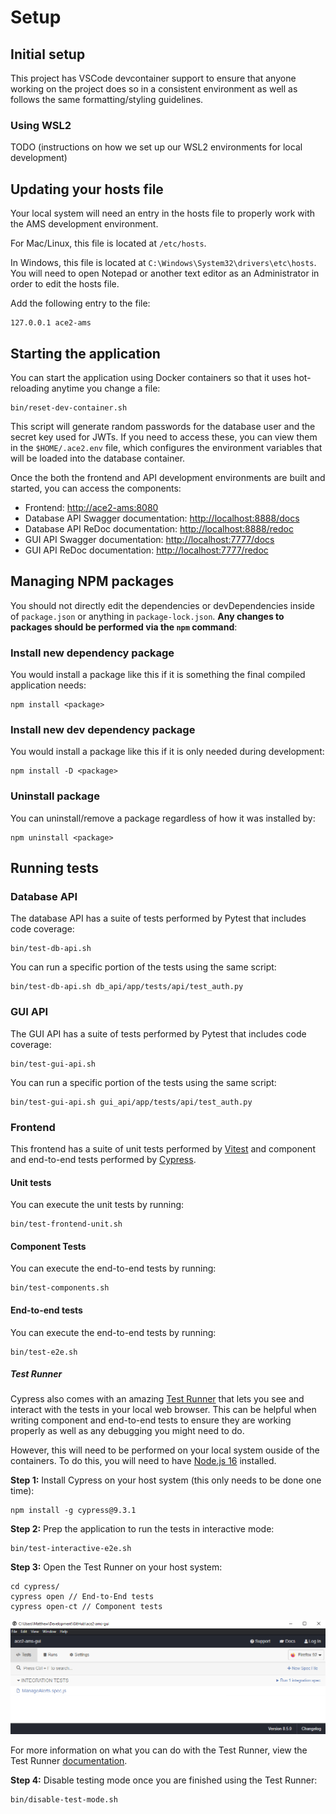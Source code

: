 # Setup

## Initial setup

This project has VSCode devcontainer support to ensure that anyone working on the project does so in a consistent environment as well as follows the same formatting/styling guidelines.

### Using WSL2

TODO (instructions on how we set up our WSL2 environments for local development)

## Updating your hosts file

Your local system will need an entry in the hosts file to properly work with the AMS development environment.

For Mac/Linux, this file is located at `/etc/hosts`.

In Windows, this file is located at `C:\Windows\System32\drivers\etc\hosts`. You will need to open Notepad or another text editor as an Administrator in order to edit the hosts file.

Add the following entry to the file:

```
127.0.0.1 ace2-ams
```

## Starting the application

You can start the application using Docker containers so that it uses hot-reloading anytime you change a file:

```
bin/reset-dev-container.sh
```

This script will generate random passwords for the database user and the secret key used for JWTs. If you need to access these, you can view them in the `$HOME/.ace2.env` file, which configures the environment variables that will be loaded into the database container.

Once the both the frontend and API development environments are built and started, you can access the components:

- Frontend: [http://ace2-ams:8080](http://ace2-ams:8080)
- Database API Swagger documentation: [http://localhost:8888/docs](http://localhost:8888/docs)
- Database API ReDoc documentation: [http://localhost:8888/redoc](http://localhost:8888/redoc)
- GUI API Swagger documentation: [http://localhost:7777/docs](http://localhost:7777/docs)
- GUI API ReDoc documentation: [http://localhost:7777/redoc](http://localhost:7777/redoc)

## Managing NPM packages

You should not directly edit the dependencies or devDependencies inside of `package.json` or anything in `package-lock.json`. **Any changes to packages should be performed via the `npm` command**:

### Install new dependency package

You would install a package like this if it is something the final compiled application needs:

```
npm install <package>
```

### Install new dev dependency package

You would install a package like this if it is only needed during development:

```
npm install -D <package>
```

### Uninstall package

You can uninstall/remove a package regardless of how it was installed by:

```
npm uninstall <package>
```

## Running tests

### Database API

The database API has a suite of tests performed by Pytest that includes code coverage:

```
bin/test-db-api.sh
```

You can run a specific portion of the tests using the same script:

```
bin/test-db-api.sh db_api/app/tests/api/test_auth.py
```

### GUI API

The GUI API has a suite of tests performed by Pytest that includes code coverage:

```
bin/test-gui-api.sh
```

You can run a specific portion of the tests using the same script:

```
bin/test-gui-api.sh gui_api/app/tests/api/test_auth.py
```

### Frontend

This frontend has a suite of unit tests performed by [Vitest](https://vitest.dev/) and component and end-to-end tests performed by [Cypress](https://www.cypress.io/).

#### Unit tests

You can execute the unit tests by running:

```
bin/test-frontend-unit.sh
```

#### Component Tests

You can execute the end-to-end tests by running:

```
bin/test-components.sh
```

#### End-to-end tests

You can execute the end-to-end tests by running:

```
bin/test-e2e.sh
```

##### Test Runner

Cypress also comes with an amazing [Test Runner](https://docs.cypress.io/guides/core-concepts/test-runner) that lets you see and interact with the tests in your local web browser. This can be helpful when writing component and end-to-end tests to ensure they are working properly as well as any debugging you might need to do.

However, this will need to be performed on your local system ouside of the containers. To do this, you will need to have [Node.js 16](https://nodejs.org/en/download/current/) installed.

**Step 1:** Install Cypress on your host system (this only needs to be done one time):

```
npm install -g cypress@9.3.1
```

**Step 2:** Prep the application to run the tests in interactive mode:

```
bin/test-interactive-e2e.sh
```

**Step 3:** Open the Test Runner on your host system:

```
cd cypress/
cypress open // End-to-End tests
cypress open-ct // Component tests
```

![Test Runner](gui/test-runner.png)

For more information on what you can do with the Test Runner, view the Test Runner [documentation](https://docs.cypress.io/guides/core-concepts/test-runner).

**Step 4:** Disable testing mode once you are finished using the Test Runner:

```
bin/disable-test-mode.sh
```
